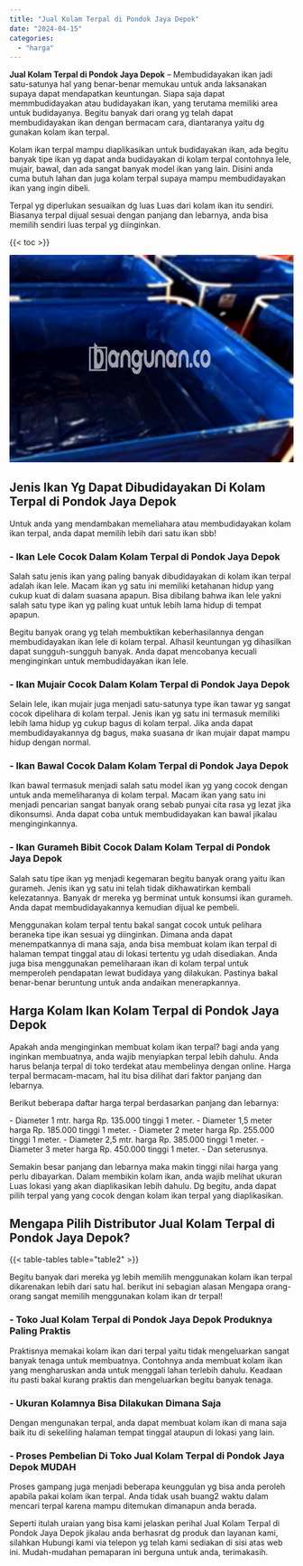 ```yaml
---
title: "Jual Kolam Terpal di Pondok Jaya Depok"
date: "2024-04-15"
categories: 
  - "harga"
---
```


**Jual Kolam Terpal di Pondok Jaya Depok** – Membudidayakan ikan jadi satu-satunya hal yang benar-benar memukau untuk anda laksanakan supaya dapat mendapatkan keuntungan. Siapa saja dapat memmbudidayakan atau budidayakan ikan, yang terutama memiliki area untuk budidayanya. Begitu banyak dari orang yg telah dapat membudidayakan ikan dengan bermacam cara, diantaranya yaitu dg gunakan kolam ikan terpal.

Kolam ikan terpal mampu diaplikasikan untuk budidayakan ikan, ada begitu banyak tipe ikan yg dapat anda budidayakan di kolam terpal contohnya lele, mujair, bawal, dan ada sangat banyak model ikan yang lain. Disini anda cuma butuh lahan dan juga kolam terpal supaya mampu membudidayakan ikan yang ingin dibeli.

Terpal yg diperlukan sesuaikan dg luas Luas dari kolam ikan itu sendiri. Biasanya terpal dijual sesuai dengan panjang dan lebarnya, anda bisa memilih sendiri luas terpal yg diinginkan.

{{< toc >}}

![Jual Kolam Terpal di Pondok Jaya Depok](/images/jual-kolam-terpal-04.png)

## Jenis Ikan Yg Dapat Dibudidayakan Di Kolam Terpal di Pondok Jaya Depok

Untuk anda yang mendambakan memeliahara atau membudidayakan kolam ikan terpal, anda dapat memilih lebih dari satu ikan sbb!

### \- Ikan Lele Cocok Dalam Kolam Terpal di Pondok Jaya Depok

Salah satu jenis ikan yang paling banyak dibudidayakan di kolam ikan terpal adalah ikan lele. Macam ikan yg satu ini memiliki ketahanan hidup yang cukup kuat di dalam suasana apapun. Bisa dibilang bahwa ikan lele yakni salah satu type ikan yg paling kuat untuk lebih lama hidup di tempat apapun.

Begitu banyak orang yg telah membuktikan keberhasilannya dengan membudidayakan ikan lele di kolam terpal. Alhasil keuntungan yg dihasilkan dapat sungguh-sungguh banyak. Anda dapat mencobanya kecuali menginginkan untuk membudidayakan ikan lele.

### \- Ikan Mujair Cocok Dalam Kolam Terpal di Pondok Jaya Depok

Selain lele, ikan mujair juga menjadi satu-satunya type ikan tawar yg sangat cocok dipelihara di kolam terpal. Jenis ikan yg satu ini termasuk memiliki lebih lama hidup yg cukup bagus di kolam terpal. Jika anda dapat membudidayakannya dg bagus, maka suasana dr ikan mujair dapat mampu hidup dengan normal.

### \- Ikan Bawal Cocok Dalam Kolam Terpal di Pondok Jaya Depok

Ikan bawal termasuk menjadi salah satu model ikan yg yang cocok dengan untuk anda memeliharanya di kolam terpal. Macam ikan yang satu ini menjadi pencarian sangat banyak orang sebab punyai cita rasa yg lezat jika dikonsumsi. Anda dapat coba untuk membudidayakan kan bawal jikalau menginginkannya.

### \- Ikan Gurameh Bibit Cocok Dalam Kolam Terpal di Pondok Jaya Depok

Salah satu tipe ikan yg menjadi kegemaran begitu banyak orang yaitu ikan gurameh. Jenis ikan yg satu ini telah tidak dikhawatirkan kembali kelezatannya. Banyak dr mereka yg berminat untuk konsumsi ikan gurameh. Anda dapat membudidayakannya kemudian dijual ke pembeli.

Menggunakan kolam terpal tentu bakal sangat cocok untuk pelihara beraneka tipe ikan sesuai yg diinginkan. Dimana anda dapat menempatkannya di mana saja, anda bisa membuat kolam ikan terpal di halaman tempat tinggal atau di lokasi tertentu yg udah disediakan. Anda juga bisa menggunakan pemeliharaan ikan di kolam terpal untuk memperoleh pendapatan lewat budidaya yang dilakukan. Pastinya bakal benar-benar beruntung untuk anda andaikan menerapkannya.

## Harga Kolam Ikan Kolam Terpal di Pondok Jaya Depok

Apakah anda menginginkan membuat kolam ikan terpal? bagi anda yang inginkan membuatnya, anda wajib menyiapkan terpal lebih dahulu. Anda harus belanja terpal di toko terdekat atau membelinya dengan online. Harga terpal bermacam-macam, hal itu bisa dilihat dari faktor panjang dan lebarnya.

Berikut beberapa daftar harga terpal berdasarkan panjang dan lebarnya:

\- Diameter 1 mtr. harga Rp. 135.000 tinggi 1 meter. - Diameter 1,5 meter harga Rp. 185.000 tinggi 1 meter. - Diameter 2 meter harga Rp. 255.000 tinggi 1 meter. - Diameter 2,5 mtr. harga Rp. 385.000 tinggi 1 meter. - Diameter 3 meter harga Rp. 450.000 tinggi 1 meter. - Dan seterusnya.

Semakin besar panjang dan lebarnya maka makin tinggi nilai harga yang perlu dibayarkan. Dalam membikin kolam ikan, anda wajib melihat ukuran Luas lokasi yang akan diaplikasikan lebih dahulu. Dg begitu, anda dapat pilih terpal yang yang cocok dengan kolam ikan terpal yang diaplikasikan.

## Mengapa Pilih Distributor Jual Kolam Terpal di Pondok Jaya Depok?

{{< table-tables table="table2" >}}

Begitu banyak dari mereka yg lebih memilih menggunakan kolam ikan terpal dikarenakan lebih dari satu hal. berikut ini sebagian alasan Mengapa orang-orang sangat memilih menggunakan kolam ikan dr terpal!

### \- Toko Jual Kolam Terpal di Pondok Jaya Depok Produknya Paling Praktis

Praktisnya memakai kolam ikan dari terpal yaitu tidak mengeluarkan sangat banyak tenaga untuk membuatnya. Contohnya anda membuat kolam ikan yang mengharuskan anda untuk menggali lahan terlebih dahulu. Keadaan itu pasti bakal kurang praktis dan mengeluarkan begitu banyak tenaga.

### \- Ukuran Kolamnya Bisa Dilakukan Dimana Saja

Dengan mengunakan terpal, anda dapat membuat kolam ikan di mana saja baik itu di sekeliling halaman tempat tinggal ataupun di lokasi yang lain.

### \- Proses Pembelian Di Toko Jual Kolam Terpal di Pondok Jaya Depok MUDAH

Proses gampang juga menjadi beberapa keunggulan yg bisa anda peroleh apabila pakai kolam ikan terpal. Anda tidak usah buang2 waktu dalam mencari terpal karena mampu ditemukan dimanapun anda berada.

Seperti itulah uraian yang bisa kami jelaskan perihal Jual Kolam Terpal di Pondok Jaya Depok jikalau anda berhasrat dg produk dan layanan kami, silahkan Hubungi kami via telepon yg telah kami sediakan di sisi atas web ini. Mudah-mudahan pemaparan ini berguna untuk anda, terimakasih.
